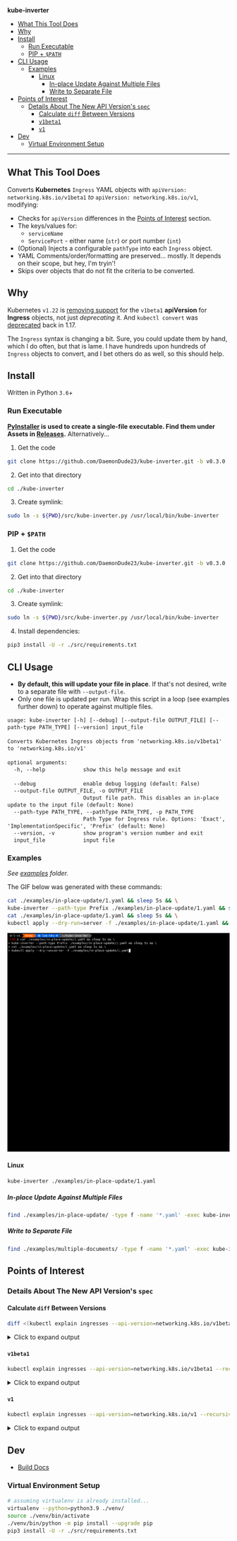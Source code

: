 **kube-inverter**

- [What This Tool Does](#what-this-tool-does)
- [Why](#why)
- [Install](#install)
  - [Run Executable](#run-executable)
  - [PIP + `$PATH`](#pip--path)
- [CLI Usage](#cli-usage)
  - [Examples](#examples)
    - [Linux](#linux)
      - [In-place Update Against Multiple Files](#in-place-update-against-multiple-files)
      - [Write to Separate File](#write-to-separate-file)
- [Points of Interest](#points-of-interest)
  - [Details About The New API Version's `spec`](#details-about-the-new-api-versions-spec)
    - [Calculate `diff` Between Versions](#calculate-diff-between-versions)
    - [`v1beta1`](#v1beta1)
    - [`v1`](#v1)
- [Dev](#dev)
  - [Virtual Environment Setup](#virtual-environment-setup)

---

## What This Tool Does

Converts **Kubernetes** `Ingress` YAML objects with `apiVersion: networking.k8s.io/v1beta1` _to_ `apiVersion: networking.k8s.io/v1`, modifying:

- Checks for `apiVersion` differences in the [Points of Interest](#points-of-interest) section.
- The keys/values for:
  - `serviceName`
  - `ServicePort` - either name (`str`) or port number (`int`)
- (Optional) Injects a configurable `pathType` into each `Ingress` object.
- YAML Comments/order/formatting are preserved... mostly. It depends on their scope, but hey, I'm tryin'!
- Skips over objects that do not fit the criteria to be converted.

## Why

Kubernetes `v1.22` is [removing support](https://kubernetes.io/docs/reference/using-api/deprecation-guide/#ingress-v122) for the `v1beta1` **apiVersion** for **Ingress** objects, not just _deprecating_ it. And `kubectl convert` was [deprecated](https://github.com/kubernetes/kubectl/issues/725#convert-as-a-plugin) back in 1.17.

The `Ingress` syntax is changing a bit. Sure, you could update them by hand, which I do often, but that is lame. I have hundreds upon hundreds of `Ingress` objects to convert, and I bet others do as well, so this should help.


## Install

Written in Python `3.6`+

### Run Executable

**[PyInstaller](https://www.pyinstaller.org/) is used to create a single-file executable. Find them under **Assets** in [Releases](https://github.com/DaemonDude23/kube-inverter/releases).** Alternatively...

1. Get the code
```bash
git clone https://github.com/DaemonDude23/kube-inverter.git -b v0.3.0
```
2. Get into that directory
```bash
cd ./kube-inverter
```
3. Create symlink:
```bash
sudo ln -s ${PWD}/src/kube-inverter.py /usr/local/bin/kube-inverter
```

### PIP + `$PATH`

1. Get the code
```bash
git clone https://github.com/DaemonDude23/kube-inverter.git -b v0.3.0
```
2. Get into that directory
```bash
cd ./kube-inverter
```
3. Create symlink:
```bash
sudo ln -s ${PWD}/src/kube-inverter.py /usr/local/bin/kube-inverter
```
4. Install dependencies:
```bash
pip3 install -U -r ./src/requirements.txt
```

## CLI Usage

- **By default, this will update your file in place**. If that's not desired, write to a separate file with `--output-file`.
- Only one file is updated per run. Wrap this script in a loop (see examples further down) to operate against multiple files.

```
usage: kube-inverter [-h] [--debug] [--output-file OUTPUT_FILE] [--path-type PATH_TYPE] [--version] input_file

Converts Kubernetes Ingress objects from 'networking.k8s.io/v1beta1' to 'networking.k8s.io/v1'

optional arguments:
  -h, --help            show this help message and exit

  --debug               enable debug logging (default: False)
  --output-file OUTPUT_FILE, -o OUTPUT_FILE
                        Output file path. This disables an in-place update to the input file (default: None)
  --path-type PATH_TYPE, --pathType PATH_TYPE, -p PATH_TYPE
                        Path Type for Ingress rule. Options: 'Exact', 'ImplementationSpecific', 'Prefix' (default: None)
  --version, -v         show program's version number and exit
  input_file            input file
```

### Examples

_See [examples](examples/) folder._

The GIF below was generated with these commands:

```bash
cat ./examples/in-place-update/1.yaml && sleep 5s && \
kube-inverter --path-type Prefix ./examples/in-place-update/1.yaml && sleep 5s && \
cat ./examples/in-place-update/1.yaml && sleep 5s && \
kubectl apply --dry-run=server -f ./examples/in-place-update/1.yaml && sleep 5s
```

![Example GIF](./docs/images/example-1.gif)

#### Linux

```bash
kube-inverter ./examples/in-place-update/1.yaml
```

##### In-place Update Against Multiple Files

```bash
find ./examples/in-place-update/ -type f -name '*.yaml' -exec kube-inverter '{}' \;
```

##### Write to Separate File

```bash
find ./examples/multiple-documents/ -type f -name '*.yaml' -exec kube-inverter --path-type Prefix '{}' -o '{}'-out \;
```

## Points of Interest

### Details About The New API Version's `spec`

#### Calculate `diff` Between Versions

```bash
diff <(kubectl explain ingresses --api-version=networking.k8s.io/v1beta1 --recursive) <(kubectl explain ingresses --api-version=networking.k8s.io/v1 --recursive)
```

<details>
<summary>Click to expand output</summary>


```diff
2c2
< VERSION:  networking.k8s.io/v1beta1
---
> VERSION:  networking.k8s.io/v1
43c43
<       backend <Object>
---
>       defaultBackend  <Object>
48,49c48,52
<          serviceName  <string>
<          servicePort  <string>
---
>          service      <Object>
>             name      <string>
>             port      <Object>
>                name   <string>
>                number <integer>
60,61c63,67
<                   serviceName <string>
<                   servicePort <string>
---
>                   service     <Object>
>                      name     <string>
>                      port     <Object>
>                         name  <string>
>                         number        <integer>
```

</details>

#### `v1beta1`

```bash
kubectl explain ingresses --api-version=networking.k8s.io/v1beta1 --recursive
```

<details>
<summary>Click to expand output</summary>

```
KIND:     Ingress
VERSION:  networking.k8s.io/v1beta1

DESCRIPTION:
     Ingress is a collection of rules that allow inbound connections to reach
     the endpoints defined by a backend. An Ingress can be configured to give
     services externally-reachable urls, load balance traffic, terminate SSL,
     offer name based virtual hosting etc.

FIELDS:
   apiVersion   <string>
   kind <string>
   metadata     <Object>
      annotations       <map[string]string>
      clusterName       <string>
      creationTimestamp <string>
      deletionGracePeriodSeconds        <integer>
      deletionTimestamp <string>
      finalizers        <[]string>
      generateName      <string>
      generation        <integer>
      labels    <map[string]string>
      managedFields     <[]Object>
         apiVersion     <string>
         fieldsType     <string>
         fieldsV1       <map[string]>
         manager        <string>
         operation      <string>
         time   <string>
      name      <string>
      namespace <string>
      ownerReferences   <[]Object>
         apiVersion     <string>
         blockOwnerDeletion     <boolean>
         controller     <boolean>
         kind   <string>
         name   <string>
         uid    <string>
      resourceVersion   <string>
      selfLink  <string>
      uid       <string>
   spec <Object>
      backend   <Object>
         resource       <Object>
            apiGroup    <string>
            kind        <string>
            name        <string>
         serviceName    <string>
         servicePort    <string>
      ingressClassName  <string>
      rules     <[]Object>
         host   <string>
         http   <Object>
            paths       <[]Object>
               backend  <Object>
                  resource      <Object>
                     apiGroup   <string>
                     kind       <string>
                     name       <string>
                  serviceName   <string>
                  servicePort   <string>
               path     <string>
               pathType <string>
      tls       <[]Object>
         hosts  <[]string>
         secretName     <string>
   status       <Object>
      loadBalancer      <Object>
         ingress        <[]Object>
            hostname    <string>
            ip  <string>
            ports       <[]Object>
               error    <string>
               port     <integer>
               protocol <string>
```

</details>

#### `v1`

```bash
kubectl explain ingresses --api-version=networking.k8s.io/v1 --recursive
```

<details>
<summary>Click to expand output</summary>

```
KIND:     Ingress
VERSION:  networking.k8s.io/v1

DESCRIPTION:
     Ingress is a collection of rules that allow inbound connections to reach
     the endpoints defined by a backend. An Ingress can be configured to give
     services externally-reachable urls, load balance traffic, terminate SSL,
     offer name based virtual hosting etc.

FIELDS:
   apiVersion   <string>
   kind <string>
   metadata     <Object>
      annotations       <map[string]string>
      clusterName       <string>
      creationTimestamp <string>
      deletionGracePeriodSeconds        <integer>
      deletionTimestamp <string>
      finalizers        <[]string>
      generateName      <string>
      generation        <integer>
      labels    <map[string]string>
      managedFields     <[]Object>
         apiVersion     <string>
         fieldsType     <string>
         fieldsV1       <map[string]>
         manager        <string>
         operation      <string>
         time   <string>
      name      <string>
      namespace <string>
      ownerReferences   <[]Object>
         apiVersion     <string>
         blockOwnerDeletion     <boolean>
         controller     <boolean>
         kind   <string>
         name   <string>
         uid    <string>
      resourceVersion   <string>
      selfLink  <string>
      uid       <string>
   spec <Object>
      defaultBackend    <Object>
         resource       <Object>
            apiGroup    <string>
            kind        <string>
            name        <string>
         service        <Object>
            name        <string>
            port        <Object>
               name     <string>
               number   <integer>
      ingressClassName  <string>
      rules     <[]Object>
         host   <string>
         http   <Object>
            paths       <[]Object>
               backend  <Object>
                  resource      <Object>
                     apiGroup   <string>
                     kind       <string>
                     name       <string>
                  service       <Object>
                     name       <string>
                     port       <Object>
                        name    <string>
                        number  <integer>
               path     <string>
               pathType <string>
      tls       <[]Object>
         hosts  <[]string>
         secretName     <string>
   status       <Object>
      loadBalancer      <Object>
         ingress        <[]Object>
            hostname    <string>
            ip  <string>
            ports       <[]Object>
               error    <string>
               port     <integer>
               protocol <string>
```

</details>

## Dev

- [Build Docs](./docs/dev.md)

### Virtual Environment Setup

```bash
# assuming virtualenv is already installed...
virtualenv --python=python3.9 ./venv/
source ./venv/bin/activate
./venv/bin/python -m pip install --upgrade pip
pip3 install -U -r ./src/requirements.txt
```
